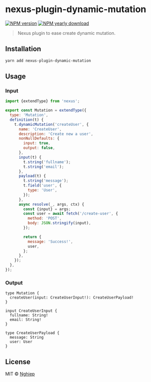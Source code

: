 # nexus-plugin-dynamic-mutation

[![NPM version](https://img.shields.io/npm/v/nexus-plugin-dynamic-mutation.svg)](https://www.npmjs.com/package/nexus-plugin-dynamic-mutation)
[![NPM yearly download](https://img.shields.io/npm/dy/nexus-plugin-dynamic-mutation.svg)](https://www.npmjs.com/package/nexus-plugin-dynamic-mutation)

> Nexus plugin to ease create dynamic mutation.

## Installation

```bash
yarn add nexus-plugin-dynamic-mutation
```

## Usage

### Input

```js
import {extendType} from 'nexus';

export const Mutation = extendType({
  type: 'Mutation',
  definition(t) {
    t.dynamicMutation('createUser', {
      name: 'CreateUser',
      description: 'Create new a user',
      nonNullDefaults: {
        input: true,
        output: false,
      },
      input(t) {
        t.string('fullname');
        t.string('email');
      },
      payload(t) {
        t.string('message');
        t.field('user', {
          type: 'User',
        });
      },
      async resolve(_, args, ctx) {
        const {input} = args;
        const user = await fetch('/create-user', {
          method: 'POST',
          body: JSON.stringify(input),
        });

        return {
          message: 'Success!',
          user,
        };
      },
    });
  },
});
```

### Output

```gql
type Mutation {
  createUser(input: CreateUserInput!): CreateUserPayload!
}

input CreateUserInput {
  fullname: String!
  email: String!
}

type CreateUserPayload {
  message: String
  user: User
}
```

## License

MIT © [Nghiep](mailto:me@nghiepit.dev)
